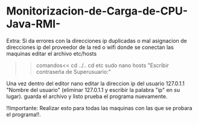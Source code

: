 # Monitorizacion-de-Carga-de-CPU-Java-RMI-
Extra:
Si da errores con la direcciones ip duplicadas o mal asignacion de direcciones ip del proveedor de la red o wifi donde se conectan las maquinas 
editar el archivo etc/hosts
>>comandos<<
cd ../..
cd etc
sudo nano hosts
>>"Escribir contraseña de Superusuario:"

Una vez dentro del editor nano
editar la direccion ip del usuario
127.0.1.1 "Nombre del usuario" (eliminar 127.0.1.1 y escribir la palabra "ip" en su lugar).
guarda el archivo y listo prueba el programa nuevamente.

!!Importante: Realizar esto para todas las maquinas con las que se probara el programa!!.
